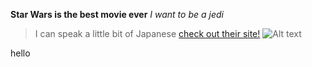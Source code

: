 **Star Wars is the best movie ever**
_I want to be a jedi_
> I can speak a little bit of Japanese
[check out their site!](https://www.starwars.com)
![Alt text](/path/to/img.jpg)

hello